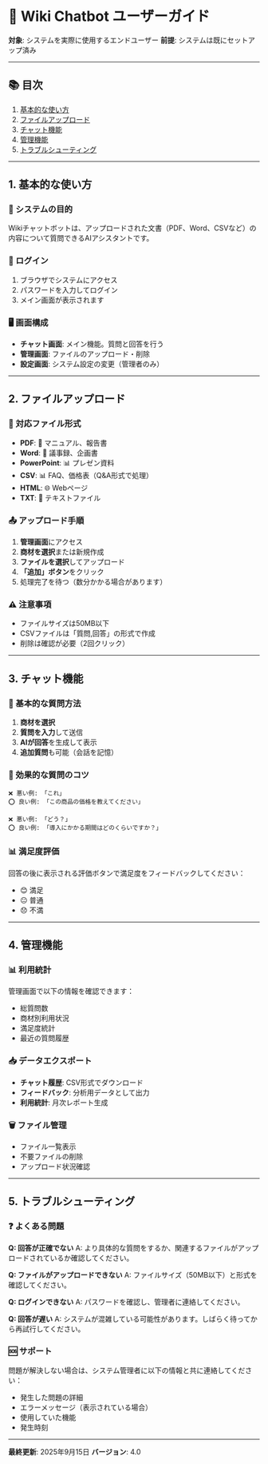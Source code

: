 # 🚀 Wiki Chatbot ユーザーガイド

**対象**: システムを実際に使用するエンドユーザー
**前提**: システムは既にセットアップ済み

---

## 📚 目次

1. [基本的な使い方](#1-基本的な使い方)
2. [ファイルアップロード](#2-ファイルアップロード)
3. [チャット機能](#3-チャット機能)
4. [管理機能](#4-管理機能)
5. [トラブルシューティング](#5-トラブルシューティング)

---

## 1. 基本的な使い方

### 🎯 システムの目的

Wikiチャットボットは、アップロードされた文書（PDF、Word、CSVなど）の内容について質問できるAIアシスタントです。

### 🔑 ログイン

1. ブラウザでシステムにアクセス
2. パスワードを入力してログイン
3. メイン画面が表示されます

### 🖥️ 画面構成

- **チャット画面**: メイン機能。質問と回答を行う
- **管理画面**: ファイルのアップロード・削除
- **設定画面**: システム設定の変更（管理者のみ）

---

## 2. ファイルアップロード

### 📁 対応ファイル形式

- **PDF**: 📄 マニュアル、報告書
- **Word**: 📝 議事録、企画書
- **PowerPoint**: 📊 プレゼン資料
- **CSV**: 📊 FAQ、価格表（Q&A形式で処理）
- **HTML**: 🌐 Webページ
- **TXT**: 📃 テキストファイル

### 📤 アップロード手順

1. **管理画面**にアクセス
2. **商材を選択**または新規作成
3. **ファイルを選択**してアップロード
4. **「追加」ボタン**をクリック
5. 処理完了を待つ（数分かかる場合があります）

### ⚠️ 注意事項

- ファイルサイズは50MB以下
- CSVファイルは「質問,回答」の形式で作成
- 削除は確認が必要（2回クリック）

---

## 3. チャット機能

### 💬 基本的な質問方法

1. **商材を選択**
2. **質問を入力**して送信
3. **AIが回答**を生成して表示
4. **追加質問**も可能（会話を記憶）

### 🎯 効果的な質問のコツ

```
❌ 悪い例: 「これ」
⭕ 良い例: 「この商品の価格を教えてください」

❌ 悪い例: 「どう？」
⭕ 良い例: 「導入にかかる期間はどのくらいですか？」
```

### 📊 満足度評価

回答の後に表示される評価ボタンで満足度をフィードバックしてください：

- 😊 満足
- 😐 普通
- 😞 不満

---

## 4. 管理機能

### 📊 利用統計

管理画面で以下の情報を確認できます：

- 総質問数
- 商材別利用状況
- 満足度統計
- 最近の質問履歴

### 📥 データエクスポート

- **チャット履歴**: CSV形式でダウンロード
- **フィードバック**: 分析用データとして出力
- **利用統計**: 月次レポート生成

### 🗑️ ファイル管理

- ファイル一覧表示
- 不要ファイルの削除
- アップロード状況確認

---

## 5. トラブルシューティング

### ❓ よくある問題

**Q: 回答が正確でない**
A: より具体的な質問をするか、関連するファイルがアップロードされているか確認してください。

**Q: ファイルがアップロードできない**
A: ファイルサイズ（50MB以下）と形式を確認してください。

**Q: ログインできない**
A: パスワードを確認し、管理者に連絡してください。

**Q: 回答が遅い**
A: システムが混雑している可能性があります。しばらく待ってから再試行してください。

### 🆘 サポート

問題が解決しない場合は、システム管理者に以下の情報と共に連絡してください：

- 発生した問題の詳細
- エラーメッセージ（表示されている場合）
- 使用していた機能
- 発生時刻

---

**最終更新**: 2025年9月15日
**バージョン**: 4.0